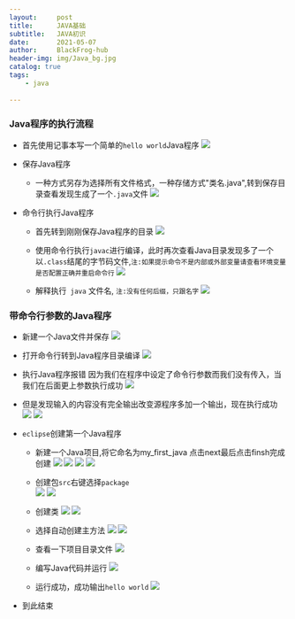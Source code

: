 ```yaml
---
layout:     post
title:      JAVA基础
subtitle:   JAVA初识
date:       2021-05-07
author:     BlackFrog-hub
header-img: img/Java_bg.jpg
catalog: true
tags:
    - java
      
---
```


### Java程序的执行流程

- 首先使用记事本写一个简单的`hello world`Java程序
![](http://blackfrog.top/img/java/java_1_1.png)

- 保存Java程序
	-  一种方式另存为选择所有文件格式，一种存储方式"类名.java",转到保存目录查看发现生成了一个`.java`文件
![](http://blackfrog.top/img/java/java_1_2.png)


- 命令行执行Java程序
	- 首先转到刚刚保存Java程序的目录
![](http://blackfrog.top/img/java/java_1_3.png)

	- 使用命令行执行`javac`进行编译，此时再次查看Java目录发现多了一个以`.class`结尾的字节码文件,`注:如果提示命令不是内部或外部变量请查看环境变量是否配置正确并重启命令行`
![](http://blackfrog.top/img/java/java_1_4.png)
	- 解释执行` java` 文件名, `注:没有任何后缀，只跟名字`
![](http://blackfrog.top/img/java/java_1_1.png)

### 带命令行参数的Java程序
- 新建一个Java文件并保存
![](http://blackfrog.top/img/java/java_1_5.png)
- 打开命令行转到Java程序目录编译
![](http://blackfrog.top/img/java/java_1_6.png)

- 执行Java程序报错 因为我们在程序中设定了命令行参数而我们没有传入，当我们在后面更上参数执行成功
![](http://blackfrog.top/img/java/java_1_6.png)

- 但是发现输入的内容没有完全输出改变源程序多加一个输出，现在执行成功
![](http://blackfrog.top/img/java/java_1_7.png)
![](http://blackfrog.top/img/java/java_1_8.png)

- `eclipse`创建第一个Java程序
	- 新建一个Java项目,将它命名为my_first_java 点击next最后点击finsh完成创建
![](http://blackfrog.top/img/java/java_1_9.png)
![](http://blackfrog.top/img/java/java_1_10.png)
![](http://blackfrog.top/img/java/java_1_11.png)
![](http://blackfrog.top/img/java/java_1_12.png)
	- 创建包`src`右键选择`package`  
![](http://blackfrog.top/img/java/java_1_13.png)
![](http://blackfrog.top/img/java/java_1_14.png)
	- 创建类
![](http://blackfrog.top/img/java/java_1_15.png)
![](http://blackfrog.top/img/java/java_1_16.png)

	- 选择自动创建主方法
![](http://blackfrog.top/img/java/java_1_17.png)
![](http://blackfrog.top/img/java/java_1_18.png)
	- 查看一下项目目录文件
![](http://blackfrog.top/img/java/java_1_19.png)
	- 编写Java代码并运行
![](http://blackfrog.top/img/java/java_1_20.png)
	- 运行成功，成功输出`hello world`
![](http://blackfrog.top/img/java/java_1_21.png)
- 到此结束
